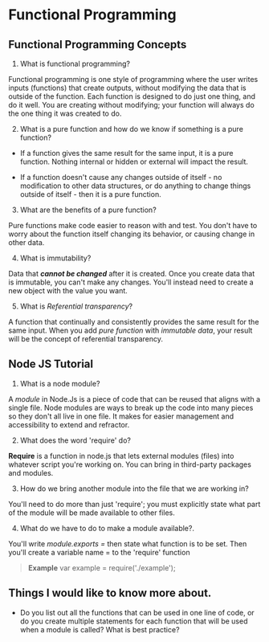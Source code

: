 # Functional Programming

## Functional Programming Concepts

1. What is functional programming?

Functional programming is one style of programming where the user writes inputs (functions) that create outputs, without modifying the data that is outside of the function. Each function is designed to do just one thing, and do it well. You are creating without modifying; your function will always do the one thing it was created to do.  

2. What is a pure function and how do we know if something is a pure function?

- If a function gives the same result for the same input, it is a pure function. Nothing internal or hidden or external will impact the result.

- If a function doesn't cause any changes outside of itself - no modification to other data structures, or do anything to change things outside of itself - then it is a pure function.

3. What are the benefits of a pure function?

Pure functions make code easier to reason with and test.  You don't have to worry about the function itself changing its behavior, or causing change in other data.

4. What is immutability?

Data that ***cannot be changed*** after it is created. Once you create data that is immutable, you can't make any changes. You'll instead need to create a new object with the value you want.

5. What is *Referential transparency*?

A function that continually and consistently provides the same result for the same input. When you add *pure function* with *immutable data*, your result will be the concept of referential transparency.

## Node JS Tutorial

1. What is a node module?

A *module* in Node.Js is a piece of code that can be reused that aligns with a single file. Node modules are ways to break up the code into many pieces so they don't all live in one file. It makes for easier management and accessibility to extend and refractor.

2. What does the word 'require' do?

**Require** is a function in node.js that lets external modules (files) into whatever script you're working on. You can bring in third-party packages and modules.

3. How do we bring another module into the file that we are working in?

You'll need to do more than just 'require'; you must explicitly state what part of the module will be made available to other files.

4. What do we have to do to make a module available?.

You'll write *module.exports =* then state what function is to be set. Then you'll create a variable name = to the 'require' function

> **Example** var example = require('./example');

## Things I would like to know more about.

- Do you list out all the functions that can be used in one line of code, or do you create multiple statements for each function that will be used when a module is called? What is best practice?
